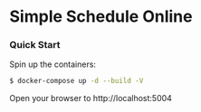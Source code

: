# Simple Schedule Online

### Quick Start

Spin up the containers:

```sh
$ docker-compose up -d --build -V
```

Open your browser to http://localhost:5004

